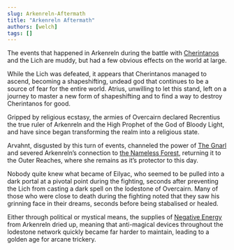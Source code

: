 ```yaml
---
slug: Arkenreln-Aftermath
title: "Arkenreln Aftermath"
authors: [welch]
tags: []
---
```


The events that happened in Arkenreln during the battle with [Cherintanos](/characters/cherintanos) and the Lich are muddy, but had a few obvious effects on the world at large.

<!--truncate-->
 
While the Lich was defeated, it appears that Cherintanos managed to ascend, becoming a shapeshifting, undead god that continues to be a source of fear for the entire world. Atrius, unwilling to let this stand, left on a journey to master a new form of shapeshifting and to find a way to destroy Cherintanos for good.
 
Gripped by religious ecstasy, the armies of Overcairn declared Recrentius the true ruler of Arkenreln and the High Prophet of the God of Bloody Light, and have since began transforming the realm into a religious state.
 
Arvahnt, disgusted by this turn of events, channeled the power of [The Gnarl](/wikis/the-gnarl) and severed Arkenreln’s connection to [the Nameless Forest](/wikis/the-nameless-forest), returning it to the Outer Reaches, where she remains as it’s protector to this day.
 
Nobody quite knew what became of Eilyac, who seemed to be pulled into a dark portal at a pivotal point during the fighting, seconds after preventing the Lich from casting a dark spell on the lodestone of Overcairn. Many of those who were close to death during the fighting noted that they saw his grinning face in their dreams, seconds before being stabalised or healed.
 
Either through political or mystical means, the supplies of [Negative Energy](/wikis/the-negative-energy-mines) from Arkenreln dried up, meaning that anti-magical devices throughout the lodestone network quickly became far harder to maintain, leading to a golden age for arcane trickery.